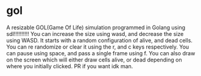 # gol
A resizable GOL(Game Of Life) simulation programmed in Golang using sdl!!!!!!!!!!
You can increase the size using wasd, and decrease the size using WASD. It starts with a random configuration of alive, and dead cells. You can re randomize or clear it using the r, and c keys respectively. You can pause using space, and pass a single frame using f. You can also draw on the screen which will either draw cells alive, or dead depending on where you initially clicked. PR if you want idk man.
